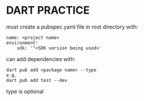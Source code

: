 # DART PRACTICE

must create a pubspec.yaml file in root directory with:

    name: <project name>
    environment:
        sdk: '^<SDK version being used>'

can add dependencies with:

    dart pub add <package name> --type
    e.g.
    dart pub add test --dev

type is optional
